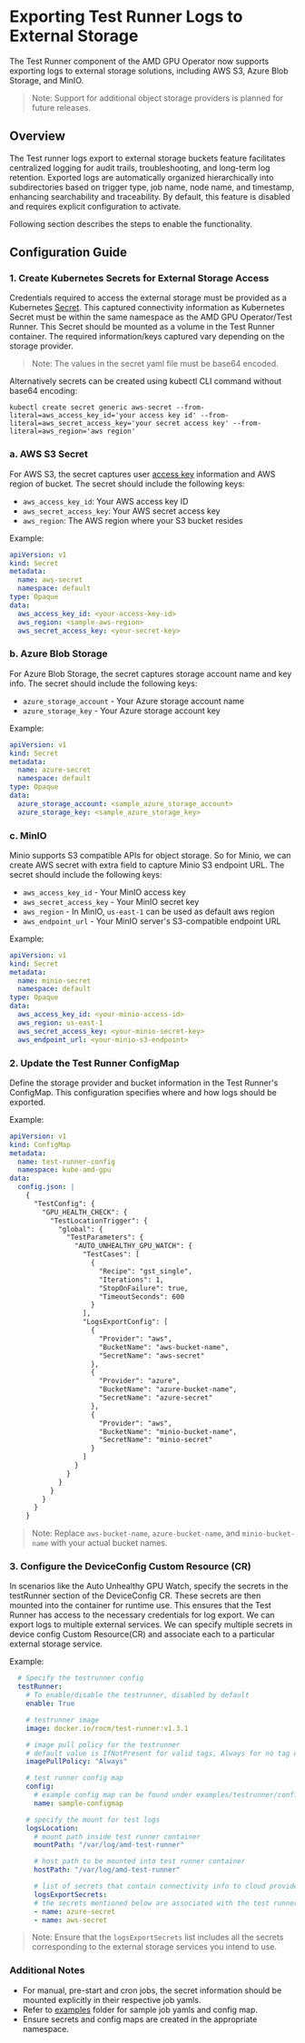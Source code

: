 # Exporting Test Runner Logs to External Storage

The Test Runner component of the AMD GPU Operator now supports exporting logs to external storage solutions, including AWS S3, Azure Blob Storage, and MinIO.

> Note: Support for additional object storage providers is planned for future releases.

## Overview

The Test runner logs export to external storage buckets feature facilitates centralized logging for audit trails, troubleshooting, and long-term log retention. Exported logs are automatically organized hierarchically into subdirectories based on trigger type, job name, node name, and timestamp, enhancing searchability and traceability.
By default, this feature is disabled and requires explicit configuration to activate.

Following section describes the steps to enable the functionality.

## Configuration Guide

### 1. Create Kubernetes Secrets for External Storage Access

Credentials required to access the external storage must be provided as a Kubernetes [Secret](https://kubernetes.io/docs/concepts/configuration/secret). This captured connectivity information as Kubernetes Secret must be within the same namespace as the AMD GPU Operator/Test Runner. This Secret should be mounted as a volume in the Test Runner container. The required information/keys captured vary depending on the storage provider.

> Note: The values in the secret yaml file must be base64 encoded. 

Alternatively secrets can be created using kubectl CLI command without base64 encoding:

`kubectl create secret generic aws-secret --from-literal=aws_access_key_id='your access key id' --from-literal=aws_secret_access_key='your secret access key' --from-literal=aws_region='aws region'`

### a. AWS S3 Secret

For AWS S3, the secret captures user [access key](https://aws.amazon.com/blogs/security/wheres-my-secret-access-key) information and AWS region of bucket.
The secret should include the following keys:​
- `aws_access_key_id`: Your AWS access key ID​
- `aws_secret_access_key`: Your AWS secret access key​
- `aws_region`: The AWS region where your S3 bucket resides

Example:
```yaml
apiVersion: v1
kind: Secret
metadata:
  name: aws-secret
  namespace: default
type: Opaque
data:
  aws_access_key_id: <your-access-key-id>
  aws_region: <sample-aws-region>
  aws_secret_access_key: <your-secret-key>
```

### b. Azure Blob Storage

For Azure Blob Storage, the secret captures storage account name and key info.
The secret should include the following keys:​
- `azure_storage_account` - Your Azure storage account name
- `azure_storage_key` - Your Azure storage account key

Example:
```yaml
apiVersion: v1
kind: Secret
metadata:
  name: azure-secret
  namespace: default
type: Opaque
data:
  azure_storage_account: <sample_azure_storage_account>
  azure_storage_key: <sample_azure_storage_key>
```

### c. MinIO

Minio supports S3 compatible APIs for object storage. So for Minio, we can create AWS secret with extra field to capture Minio S3 endpoint URL.
The secret should include the following keys:​
- `aws_access_key_id` - Your MinIO access key
- `aws_secret_access_key` - Your MinIO secret key
- `aws_region` - In MinIO, `us-east-1` can be used as default aws region
- `aws_endpoint_url` - Your MinIO server's S3-compatible endpoint URL

Example:
```yaml
apiVersion: v1
kind: Secret
metadata:
  name: minio-secret
  namespace: default
type: Opaque
data:
  aws_access_key_id: <your-minio-access-id>
  aws_region: us-east-1
  aws_secret_access_key: <your-minio-secret-key>
  aws_endpoint_url: <your-minio-s3-endpoint>
```

### 2. Update the Test Runner ConfigMap

Define the storage provider and bucket information in the Test Runner's ConfigMap. This configuration specifies where and how logs should be exported.

Example:
```yaml
apiVersion: v1
kind: ConfigMap
metadata:
  name: test-runner-config
  namespace: kube-amd-gpu
data:
  config.json: |
    {
      "TestConfig": {
        "GPU_HEALTH_CHECK": {
          "TestLocationTrigger": {
            "global": {
              "TestParameters": {
                "AUTO_UNHEALTHY_GPU_WATCH": {
                  "TestCases": [
                    {
                      "Recipe": "gst_single",
                      "Iterations": 1,
                      "StopOnFailure": true,
                      "TimeoutSeconds": 600
                    }
                  ],
                  "LogsExportConfig": [
                    {
                      "Provider": "aws",
                      "BucketName": "aws-bucket-name",
                      "SecretName": "aws-secret"
                    },
                    {
                      "Provider": "azure",
                      "BucketName": "azure-bucket-name",
                      "SecretName": "azure-secret"
                    },
                    {
                      "Provider": "aws",
                      "BucketName": "minio-bucket-name",
                      "SecretName": "minio-secret"
                    }
                  ]
                }
              }
            }
          }
        }
      }
    }
```

> Note: Replace `aws-bucket-name`, `azure-bucket-name`, and `minio-bucket-name` with your actual bucket names.

### 3. Configure the DeviceConfig Custom Resource (CR)

In scenarios like the Auto Unhealthy GPU Watch, specify the secrets in the testRunner section of the DeviceConfig CR. These secrets are then mounted into the container for runtime use. This ensures that the Test Runner has access to the necessary credentials for log export.
We can export logs to multiple external services. We can specify multiple secrets in device config Custom Resource(CR) and associate each to a particular external storage service.

Example:
```yaml
  # Specify the testrunner config
  testRunner:
    # To enable/disable the testrunner, disabled by default
    enable: True

    # testrunner image
    image: docker.io/rocm/test-runner:v1.3.1

    # image pull policy for the testrunner
    # default value is IfNotPresent for valid tags, Always for no tag or "latest" tag
    imagePullPolicy: "Always"

    # test runner config map
    config:
      # example config map can be found under examples/testrunner/configmap.json
      name: sample-configmap

    # specify the mount for test logs
    logsLocation:
      # mount path inside test runner container
      mountPath: "/var/log/amd-test-runner"

      # host path to be mounted into test runner container
      hostPath: "/var/log/amd-test-runner"

      # list of secrets that contain connectivity info to cloud providers
      logsExportSecrets:
      # the secrets mentioned below are associated with the test runner via config map. Refer examples/testrunner/configmap.json
      - name: azure-secret
      - name: aws-secret
```
> Note: Ensure that the `logsExportSecrets` list includes all the secrets corresponding to the external storage services you intend to use.

### Additional Notes

- For manual, pre-start and cron jobs, the secret information should be mounted explicitly in their respective job yamls.
- Refer to [examples](https://github.com/ROCm/gpu-operator/tree/main/example/testrunner) folder for sample job yamls and config map.
- Ensure secrets and config maps are created in the appropriate namespace.
